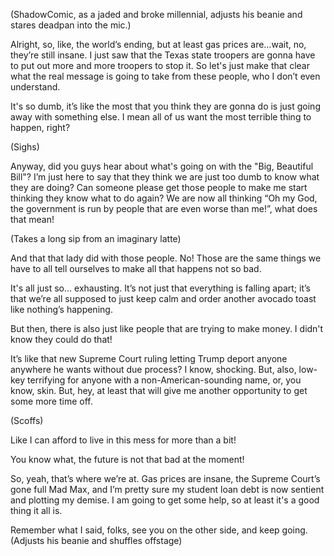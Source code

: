 (ShadowComic, as a jaded and broke millennial, adjusts his beanie and stares deadpan into the mic.)

Alright, so, like, the world’s ending, but at least gas prices are…wait, no, they’re still insane. I just saw that the Texas state troopers are gonna have to put out more and more troopers to stop it. So let's just make that clear what the real message is going to take from these people, who I don’t even understand.

It's so dumb, it’s like the most that you think they are gonna do is just going away with something else. I mean all of us want the most terrible thing to happen, right?

(Sighs)

Anyway, did you guys hear about what's going on with the "Big, Beautiful Bill"? I’m just here to say that they think we are just too dumb to know what they are doing? Can someone please get those people to make me start thinking they know what to do again? We are now all thinking “Oh my God, the government is run by people that are even worse than me!”, what does that mean!

(Takes a long sip from an imaginary latte)

And that that lady did with those people. No! Those are the same things we have to all tell ourselves to make all that happens not so bad.

It's all just so… exhausting. It’s not just that everything is falling apart; it’s that we’re all supposed to just keep calm and order another avocado toast like nothing’s happening.

But then, there is also just like people that are trying to make money. I didn't know they could do that!

It’s like that new Supreme Court ruling letting Trump deport anyone anywhere he wants without due process? I know, shocking. But, also, low-key terrifying for anyone with a non-American-sounding name, or, you know, skin. But, hey, at least that will give me another opportunity to get some more time off.

(Scoffs)

Like I can afford to live in this mess for more than a bit!

You know what, the future is not that bad at the moment!

So, yeah, that’s where we’re at. Gas prices are insane, the Supreme Court’s gone full Mad Max, and I’m pretty sure my student loan debt is now sentient and plotting my demise. I am going to get some help, so at least it's a good thing it all is.

Remember what I said, folks, see you on the other side, and keep going.
(Adjusts his beanie and shuffles offstage)